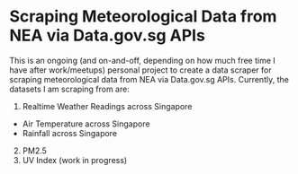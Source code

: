 # Scraping Meteorological Data from NEA via Data.gov.sg APIs
This is an ongoing (and on-and-off, depending on how much free time I have after work/meetups) personal project to create a data scraper for scraping meteorological data from NEA via Data.gov.sg APIs.
Currently, the datasets I am scraping from are:
1. Realtime Weather Readings across Singapore
- Air Temperature across Singapore
- Rainfall across Singapore
2. PM2.5
3. UV Index (work in progress)
